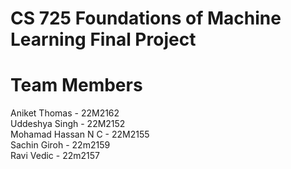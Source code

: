 # CS 725 Foundations of Machine Learning Final Project

# Team Members

Aniket Thomas - 22M2162 \
Uddeshya Singh - 22M2152 \
Mohamad Hassan N C - 22M2155 \
Sachin Giroh - 22m2159 \
Ravi Vedic - 22m2157 
